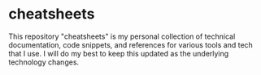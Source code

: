 # cheatsheets
This repository "cheatsheets" is my personal collection of technical documentation, code snippets, and references for various tools and tech that I use. 
I will do my best to keep this updated as the underlying technology changes. 
